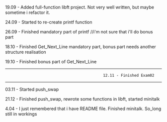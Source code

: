 19.09 - Added full-function libft project. Not very well written, but maybe sometime i refactor it.

24.09 - Started to re-create printf function

26.09 - Finished mandatory part of printf //i'm not sure that i'll do bonus part

18.10 - Finished Get_Next_Line mandatory part, bonus part needs another structure realisation 

19.10 - Finished bonus part of Get_Next_Line

-------------------------------------------------------------------------------------------------------------------------
                                                12.11 - Finished Exam02
-------------------------------------------------------------------------------------------------------------------------

03.11 - Started push_swap

21.12 - Finished push_swap, rewrote some functions in libft, started minitalk

4.04  - I just remembered that i have README file. Finished minitalk. So_long still in workings

